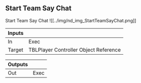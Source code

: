 ## Start Team Say Chat
Start Team Say Chat
![[../img/nd_img_StartTeamSayChat.png]]

|Inputs||
|--|--|
| In | Exec |
| Target | TBLPlayer Controller Object Reference |

|Outputs||
|--|--|
| Out | Exec |
